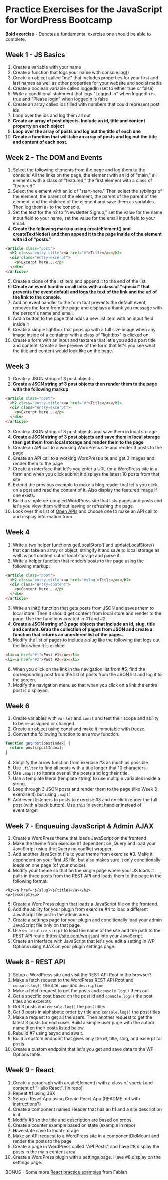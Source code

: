 # Practice Exercises for the JavaScript for WordPress Bootcamp

**Bold exercise** - Denotes a fundamental exercise one should be able to complete.

## Week 1 - JS Basics

1. Create a variable with your name
2. Create a function that logs your name with console.log()
3. Create an object called "me" that includes properties for your first and last names as well as other properties for your website and social media
4. Create a boolean variable called loggedIn (set to either true or false)
5. Write a conditional statement that logs "Logged In" when loggedIn is true and "Please login" when loggedIn is false
6. Create an array called ids filled with numbers that could represent post ids
7. Loop over the ids and log them all out
8. **Create an array of post objects.  Include an id, title and content property on each object**
9. **Loop over the array of posts and log out the title of each one**
10. **Create a function that will take an array of posts and log out the title and content of each post.**

## Week 2 - The DOM and Events

1. Select the following elements from the page and log them to the console: All the links on the page, the element with an id of "main," all elements with a class of "featured," the first element with a class of "featured."
2. Select the element with an id of "start-here." Then select the syblings of the element, the parent of the element, the parent of the parent of the element, and the children of the element and save them as variables. Then log them all to the console.
3. Set the text for the h2 to "Newsletter Signup," set the value for the name input field to your name, set the value for the email input field to your email.
4. **Create the following markup using createElement() and createTextNode() and then append it to the page inside of the element with id of "posts."**
```html
<article class="post">
  <h2 class="entry-title"><a href="#">Title</a></h2>
  <div class="entry-excerpt">
    <p>Excerpt here...</p>
  </div>
</article>
```
5. Create a clone of the list item and append it to the end of the list.
6. **Create an event handler on all links with a class of "special" that prevents the event default and logs the text of the link and the url of the link to the console.**
7. Add an event handler to the form that prevents the default event, removes the form from the page and displays a thank you message with the person's name and email.
8. Add a button to the page that adds a new list item with an input field inside it
9. Create a simple lightbox that pops up with a full size image when any image inside of a container with a class of "lightbox" is clicked on.
10. Create a form with an input and textarea that let's you add a post title and content. Create a live preview of the form that let's you see what the title and content would look like on the page.

## Week 3

1. Create a JSON string of 3 post objects.
2. **Create a JSON string of 3 post objects then render them to the page with the following markup**
```html
<article class="post">
  <h2 class="entry-title"><a href="#">Title</a></h2>
  <div class="entry-excerpt">
    <p>Excerpt here...</p>
  </div>
</article>
```
3. Create a JSON string of 3 post objects and save them in local storage
4. **Create a JSON string of 3 post objects and save them in local storage then get them from local storage and render them to the page**
5. Create an API call to a working WordPress site and render 3 posts to the page
6. Create an API call to a working WordPress site and get 3 images and render them to the page
7. Create an interface that let's you enter a URL for a WordPress site in a form and when you click submit it displays the latest 10 posts from that site
8. Extend the previous example to make a blog reader that let's you click on a post and read the content of it. Also display the featured image if one exists.
9. Build a simple de-coupled WordPress site that lists pages and posts and let's you view them without leaving or refreshing the page.
10. Look over this list of [Open APIs](https://github.com/toddmotto/public-apis) and choose one to make an API call to and display information from

## Week 4

1. Write a two helper functions getLocalStore() and updateLocalStore() that can take an array or object, stringify it and save to local storage as well as pull content out of local storage and parse it.
2. Write a helper function that renders posts to the page using the following markup:
```html
<article class="post">
  <h2 class="entry-title"><a href="#slug">Title</a></h2>
  <div class="entry-content">
    <p>Content here...</p>
  </div>
</article>
```
3. Write an init() function that gets posts from JSON and saves them to local store.  Then it should get content from local store and render to the page.  Use the functions created in #1 and #2.
4. **Create a JSON string of 3 page objects that include an id, slug, title and content. Grab the collection of pages from JSON and create a function that returns an unordered list of the pages.**
5. Modify the list of pages to include a slug like the following that logs out the link when it is clicked
```html
<li><a href="#1">Post #1</a></li>
<li><a href="#2">Post #2</a></li>
```
6. When you click on the link in the navigation list from #5, find the corresponding post from the list of posts from the JSON list and log it to the screen.
7. Modify the navigation menu so that when you click on a link the entire post is displayed.

## Week 6

1. Create variables with `var` `let` and `const` and test their scope and ability to be re-assigned or changed.
2. Create an object using const and make it immutable with freeze.
3. Convert the following function to an arrow function.
```js
function getPost(postIndex) {
  return posts[postIndex];
}
```
4. Simplify the arrow function from exercise #3 as much as possible.
5. Use `.filter` to find all posts with a title longer that 10 characters.
6. Use `.map()` to iterate over all the posts and log their title.
7. Use a template literal (template string) to use multiple variables inside a string.
8. Loop through 3 JSON posts and render them to the page (like Week 3 exercise 4) but using `.map()`
9. Add event listeners to posts to exercise #8 and on click render the full post (with a back button). Use `this` in event handler instead of event.target


## Week 7 - Enqueuing JavaScript & Admin AJAX

1. Create a WordPress theme that loads JavaScript on the frontend
2. Make the theme from exercise #1 dependent on jQuery and load your JavaScript using the jQuery no conflict wrapper.
3. Add another JavaScript file to your theme from exercise #3.  Make it dependent on your first JS file, but also makes sure it only conditionally loads on one page (of your choice).
4. Modify your theme so that on the single page where your JS loads it pulls in three posts from the REST API and loads them to the page in the following format:
```
<h2><a href="${slug}>${title}</a></h2>
<p>{excerpt}<p>
```
5. Create a WordPress plugin that loads a JavaScript file on the frontend.
6. Add the ability for your plugin from exercise #4 to load a different JavaScript file just in the admin area.
7. Create a settings page for your plugin and conditionally load your admin JavaScript file only on that page.
8. Use `wp_localize_script` to load the name of the site and the path to the REST API route (https://site.com/wp-json) into your JavaScript.
9. Create an interface with JavaScript that let's you edit a setting in WP Options using AJAX on your plugin settings page.

## Week 8 - REST API
1. Setup a WordPress site and visit the REST API Root in the browser?
2. Make a fetch request to the  WordPress REST API Root and `console.log()` the site `name` and `description`
3. Make a fetch request to get the posts and `console.log()` them out
4. Get a specific post based on the post id and `console.log()` the post titles and excerpts
5. Get 3 posts and `console.log()` the post titles
6. Get 3 posts in alphabetic order by title and `console.log()` the post titles
7. Make a request to get all the users.  Then another request to get the latest 3 posts for each user.  Build a simple user page with the author name then their posts listed below.
8. Rebuild #7 using async and await.
9. Build a custom endpoint that gives only the id, title, slug, and excerpt for posts.
10. Create a custom endpoint that let's you get and save data to the WP Options table.

## Week 9 - React
1. Create a paragraph with createElement() with a class of special and content of "Hello React". [in repo]
2. Repeat #1 using JSX
3. Setup a React App using Create React App (README.md with instructions?)
4. Create a component named Header that has an h1 and a site description in it
5. Modify #3 so the title and description are based on props
6. Create a counter example based on state (example in repo) 
7. Have state save to local storage
8. Make an API request to a WordPress site in a componentDidMount and render the posts to the page
9. Create a page in WordPress called "API Posts" and have #8 display the posts in the main content area
10. Create a WordPress plugin with a settings page.  Have #8 display on the settings page.

BONUS - Some more [React practice examples](https://fabiankaegy.github.io/react-exercises/) from Fabian

